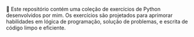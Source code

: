 :pushpin: Este repositório contém uma coleção de exercícios de Python desenvolvidos por mim. Os exercícios são projetados para aprimorar habilidades em lógica de programação, solução de problemas, e escrita de código limpo e eficiente.


